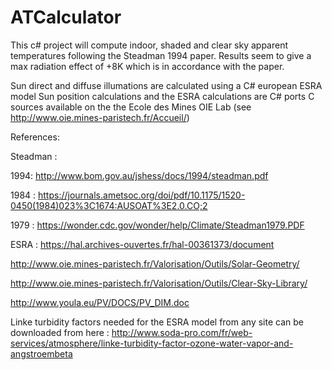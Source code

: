 # ATCalculator
This c# project will compute indoor, shaded and clear sky apparent temperatures following the Steadman 1994 paper. 
Results seem to give a max radiation effect of +8K which is in accordance with the paper.

Sun direct and diffuse illumations are calculated using a C# european ESRA model
Sun position calculations and the ESRA calculations are C# ports C sources available on the  the Ecole des Mines OIE Lab (see http://www.oie.mines-paristech.fr/Accueil/)

References:

Steadman :

1994: http://www.bom.gov.au/jshess/docs/1994/steadman.pdf

1984 : https://journals.ametsoc.org/doi/pdf/10.1175/1520-0450(1984)023%3C1674:AUSOAT%3E2.0.CO;2

1979 : https://wonder.cdc.gov/wonder/help/Climate/Steadman1979.PDF

ESRA : 
https://hal.archives-ouvertes.fr/hal-00361373/document

http://www.oie.mines-paristech.fr/Valorisation/Outils/Solar-Geometry/

http://www.oie.mines-paristech.fr/Valorisation/Outils/Clear-Sky-Library/

http://www.youla.eu/PV/DOCS/PV_DIM.doc


Linke turbidity factors needed for the ESRA model from any site can be downloaded from here :
http://www.soda-pro.com/fr/web-services/atmosphere/linke-turbidity-factor-ozone-water-vapor-and-angstroembeta


